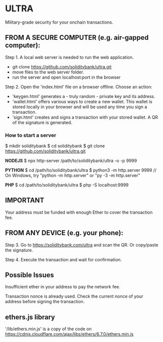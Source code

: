 # ULTRA
Military-grade security for your onchain transactions.

## FROM A SECURE COMPUTER (e.g. air-gapped computer):
Step 1. A local web server is needed to run the web application.
  - git clone https://github.com/soliditybank/ultra.git
  - move files to the web server folder.
  - run the server and open localhost:port in the browser

Step 2. Open the 'index.html' file on a browser offline. Choose an action:
  - 'keygen.html' generates a - truly random - private key and its address.
  - 'wallet.html' offers various ways to create a new wallet. This wallet is stored locally in your browser and will be used any time you sign a transaction.
  - 'sign.html' creates and signs a transaction with your stored wallet. A QR of the signature is generated.

### How to start a server
  $ mkdir soliditybank
  $ cd soliditybank
  $ git clone https://github.com/soliditybank/ultra.git

**NODEJS**
  $ npx http-server /path/to/soliditybank/ultra -o -p 9999

**PYTHON**
  $ cd /path/to/soliditybank/ultra
  $ python3 -m http.server 9999
  // On Windows, try "python -m http.server" or "py -3 -m http.server"

  **PHP**
  $ cd /path/to/soliditybank/ultra
  $ php -S localhost:9999

## IMPORTANT
Your address must be funded with enough Ether to cover the transaction fee.

## FROM ANY DEVICE (e.g. your phone):
Step 3. Go to https://soliditybank.com/ultra and scan the QR. Or copy/paste the signature.

Step 4. Execute the transaction and wait for confirmation.

## Possible Issues
Insufficient ether in your address to pay the network fee.

Transaction nonce is already used. Check the current nonce of your address before signing the transaction.

## ethers.js library
'/lib/ethers.min.js' is a copy of the code on https://cdnjs.cloudflare.com/ajax/libs/ethers/6.7.0/ethers.min.js
